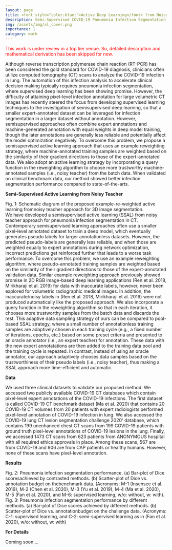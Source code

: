```yaml
---
layout: page
title: <font style="color:blue;">Active Deep Learning</font> from Noisy Teacher
description: Semi-Supervised COVID-19 Pneumonia Infection Segmentation in CT
img: /assets/img/al_cover.png
importance: 1
category: work
---
```


<font style="color:red;">This work is under review in a top tier venue. So, detailed description and mathematical derivation has been skipped for now.</font>

Although reverse transcription polymerase chain reaction (RT-PCR) has been considered the gold standard for COVID-19 diagnosis, clinicians often utilize computed tomography (CT) scans to analyze the COVID-19 infection in lung. The automation of this infection analysis to accelerate clinical decision making typically requires pneumonia infection segmentation, where supervised deep learning has been showing promise. However, the difficulty of attaining pixel-level infection annotation for large volumetric CT images has recently steered the focus from developing supervised learning techniques to the investigation of semisupervised deep learning, so that a smaller expert-annotated dataset can be leveraged for infection segmentation in a larger dataset without annotation. However, semisupervised approaches often combine expert annotations and machine-generated annotation with equal weights in deep model training, though the later annotations are generally less reliable and potentially affect the model optimization negatively. To overcome this problem, we propose a semisupervised active learning approach that uses an example reweighting strategy, where machine-annotated training samples are weighted based on the similarity of their gradient directions to those of the expert-annotated data. We also adopt an active learning strategy by incorporating a query function in the reweighting algorithm to choose more trustworthy machine-annotated samples (i.e., noisy teacher) from the batch data. When validated on clinical benchmark data, our method showed better infection segmentation performance compared to state-of-the-arts.

<strong>Semi-Supervised Active Learning from Noisy Teacher</strong>

<div class="row">
    <div class="col-sm mt-3 mt-md-0">
        <img class="img-fluid rounded z-depth-1" src="{{ '/assets/img/al_fig1.png' | relative_url }}" alt="" title="example image"/>
    </div>
</div>
<div class="caption">
    Fig. 1: Schematic diagram of the proposed example-re-weighted active learning fromnoisy teacher approach for 3D image segmentation.
</div>
We have developed a semisupervised active learning (SSAL) from noisy teacher approach for pneumonia infection segmentation in CT. Contemporary semisupervised learning approaches often use a smaller pixel-level annotated dataset to train a deep model, which eventually generates pseudo labels for larger annotationless datasets. However, the predicted pseudo-labels are generally less reliable, and when those are weighted equally to expert annotations during network optimization, incorrect predictions get reinforced further that leads to a worse task performance. To overcome this problem, we use an example reweighting algorithm, where pseudo-annotated training samples are weighted based on the similarity of their gradient directions to those of the expert-annotated validation data. Similar example reweighting approach previously showed promise in 2D RGB image-based deep learning applications (Ren et al. 2018, Mirikharaji et al. 2019) for data with inaccurate labels, however, never been explored for volumetric radiographic medical images. In addition, the inaccurate/noisy labels in (Ren et al. 2018, Mirikharaji et al. 2019) were not produced automatically like the proposed approach. We also incorporate a query function in the reweighting algorithm so that in each iteration, it chooses more trustworthy samples from the batch data and discards the rest. This adaptive data sampling strategy of ours can be compared to pool-based SSAL strategy, where a small number of annotationless training samples are adaptively chosen in each training cycle (e.g., a fixed number of iterations, epochs, etc.) based on some preset criteria and presented to an oracle annotator (i.e., an expert teacher) for annotation. These data with the new expert annotatations are then added to the training data pool and the training cycle is repeated. In contrast, instead of using an oracle annotator, our approach adaptively chooses data samples based on the trustworthiness of their pseudo labels (i.e., noisy teacher), thus making a SSAL approach more time-efficient and automatic.

<strong>Data</strong>

We used three clinical datasets to validate our proposed method. We accessed two publicly available COVID-19 CT databases which contain pixel-level expert annotations of the COVID-19 infections. The first dataset is called COVID-19 CT benchmark dataset (Ma et al. 2020) that contains 20 COVID-19 CT volumes from 20 patients with expert radiologists performed pixel-level annotation of COVID-19 infection in lung. We also accessed the COVID-19 lung CT lesion segmentation challenge 2020' database, which contains 199 unenhanced chest CT scans from 199 COVID-19 patients with ground truth pixel-level annotations of COVID-19 lesions in the lung. Finally, we accessed 1473 CT scans from 623 patients from ANONYMOUS hospital with all required ethics approvals in place. Among these scans, 567 are from COVID-19 and 906 are from CAP patients or healthy humans. However, none of these scans have pixel-level annotation.

<strong>Results</strong>

<div class="row">
    <div class="col-sm mt-3 mt-md-0">
        <img class="img-fluid rounded z-depth-1" src="{{ '/assets/img/al_fig2.png' | relative_url }}" alt="" title="example image"/>
    </div>
</div>
<div class="caption">
    Fig. 2: Pneumonia infection segmentation performance. (a) Bar-plot of Dice scoresachieved by contrasted methods. (b) Scatter-plot of Dice vs. annotation budget on thebenchmark data. (Acronyms: M-1 (Insensee et al. 2019), M-2 (Chen et al. 2020), M-3 (Yu et al. 2019), M-4 (Ma et al. 2020), M-5 (Fan et al. 2020), and M-6: supervised learning, w/o: without, w: with).
</div>
<div class="row">
    <div class="col-sm mt-3 mt-md-0">
        <img class="img-fluid rounded z-depth-1" src="{{ '/assets/img/al_fig3.png' | relative_url }}" alt="" title="example image"/>
    </div>
</div>
<div class="caption">
    Fig. 3: Pneumonia infection segmentation performance by different methods. (a) Bar-plot of Dice scores achieved by different methods. (b) Scatter-plot of Dice vs. annotationbudget on the challenge data. (Acronyms: C-1: supervised learning, and C-2: semi-supervised learning as in (Fan et al. 2020), w/o: without, w: with)
</div>

<strong>For Details</strong>

Coming soon....
